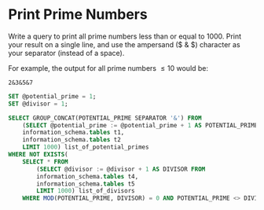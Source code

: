 # Print Prime Numbers

Write a query to print all prime numbers less than or equal to $1000$. Print your result on a single line, and use the ampersand ($ \& $) character as your separator (instead of a space).

For example, the output for all prime numbers $\le 10$ would be:

```
2&3&5&7
```


```SQL
SET @potential_prime = 1;
SET @divisor = 1;

SELECT GROUP_CONCAT(POTENTIAL_PRIME SEPARATOR '&') FROM
    (SELECT @potential_prime := @potential_prime + 1 AS POTENTIAL_PRIME FROM
    information_schema.tables t1,
    information_schema.tables t2
    LIMIT 1000) list_of_potential_primes
WHERE NOT EXISTS(
    SELECT * FROM
        (SELECT @divisor := @divisor + 1 AS DIVISOR FROM
        information_schema.tables t4,
        information_schema.tables t5
        LIMIT 1000) list_of_divisors
    WHERE MOD(POTENTIAL_PRIME, DIVISOR) = 0 AND POTENTIAL_PRIME <> DIVISOR);
```